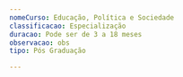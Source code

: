 ```yaml
---
nomeCurso: Educação, Política e Sociedade
classificacao: Especialização
duracao: Pode ser de 3 a 18 meses
observacao: obs
tipo: Pós Graduação

---
```


